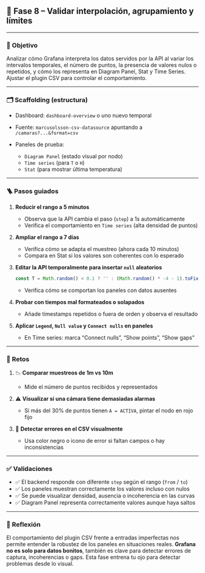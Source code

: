 

## 🔹 Fase 8 – Validar interpolación, agrupamiento y límites

---

### 🎯 Objetivo

Analizar cómo Grafana interpreta los datos servidos por la API al variar los intervalos temporales, el número de puntos, la presencia de valores nulos o repetidos, y cómo los representa en Diagram Panel, Stat y Time Series. Ajustar el plugin CSV para controlar el comportamiento.

---

### 🗂️ Scaffolding (estructura)

* Dashboard: `dashboard-overview` o uno nuevo temporal
* Fuente: `marcusolsson-csv-datasource` apuntando a `/camaras?...&format=csv`
* Paneles de prueba:

  * `Diagram Panel` (estado visual por nodo)
  * `Time series` (para `T` o `H`)
  * `Stat` (para mostrar última temperatura)

---

### 🪜 Pasos guiados

1. **Reducir el rango a 5 minutos**

   * Observa que la API cambia el paso (`step`) a 1s automáticamente
   * Verifica el comportamiento en `Time series` (alta densidad de puntos)

2. **Ampliar el rango a 7 días**

   * Verifica cómo se adapta el muestreo (ahora cada 10 minutos)
   * Compara en Stat si los valores son coherentes con lo esperado

3. **Editar la API temporalmente para insertar `null` aleatorios**

   ```js
   const T = Math.random() < 0.1 ? '' : (Math.random() * -4 - 1).toFixed(1);
   ```

   * Verifica cómo se comportan los paneles con datos ausentes

4. **Probar con tiempos mal formateados o solapados**

   * Añade timestamps repetidos o fuera de orden y observa el resultado

5. **Aplicar `Legend`, `Null value` y `Connect nulls` en paneles**

   * En Time series: marca “Connect nulls”, “Show points”, “Show gaps”

---

### 🎯 Retos

1. 📉 **Comparar muestreos de 1m vs 10m**

   * Mide el número de puntos recibidos y representados

2. ⚠️ **Visualizar si una cámara tiene demasiadas alarmas**

   * Si más del 30% de puntos tienen `A = ACTIVA`, pintar el nodo en rojo fijo

3. 🔎 **Detectar errores en el CSV visualmente**

   * Usa color negro o icono de error si faltan campos o hay inconsistencias

---

### ✅ Validaciones

* ✅ El backend responde con diferente `step` según el rango (`from` / `to`)
* ✅ Los paneles muestran correctamente los valores incluso con nulos
* ✅ Se puede visualizar densidad, ausencia o incoherencia en las curvas
* ✅ Diagram Panel representa correctamente valores aunque haya saltos

---

### 💬 Reflexión

El comportamiento del plugin CSV frente a entradas imperfectas nos permite entender la robustez de los paneles en situaciones reales. **Grafana no es solo para datos bonitos**, también es clave para detectar errores de captura, incoherencias o gaps. Esta fase entrena tu ojo para detectar problemas desde lo visual.
